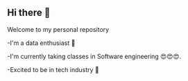 ## Hi there 👋
 Welcome to my personal repository
 
 -I'm a data enthusiast 💝
 
 -I'm currently taking classes in Software engineering 😍😍😍.
 
 -Excited to be in tech industry 💃
